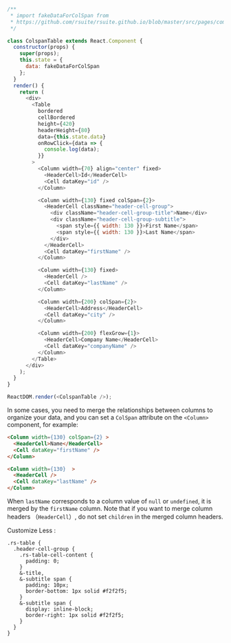 <!--start-code-->

```js
/**
 * import fakeDataForColSpan from
 * https://github.com/rsuite/rsuite.github.io/blob/master/src/pages/components/table/data/usersForColSpan.js
 */

class ColspanTable extends React.Component {
  constructor(props) {
    super(props);
    this.state = {
      data: fakeDataForColSpan
    };
  }
  render() {
    return (
      <div>
        <Table
          bordered
          cellBordered
          height={420}
          headerHeight={80}
          data={this.state.data}
          onRowClick={data => {
            console.log(data);
          }}
        >
          <Column width={70} align="center" fixed>
            <HeaderCell>Id</HeaderCell>
            <Cell dataKey="id" />
          </Column>

          <Column width={130} fixed colSpan={2}>
            <HeaderCell className="header-cell-group">
              <div className="header-cell-group-title">Name</div>
              <div className="header-cell-group-subtitle">
                <span style={{ width: 130 }}>First Name</span>
                <span style={{ width: 130 }}>Last Name</span>
              </div>
            </HeaderCell>
            <Cell dataKey="firstName" />
          </Column>

          <Column width={130} fixed>
            <HeaderCell />
            <Cell dataKey="lastName" />
          </Column>

          <Column width={200} colSpan={2}>
            <HeaderCell>Address</HeaderCell>
            <Cell dataKey="city" />
          </Column>

          <Column width={200} flexGrow={1}>
            <HeaderCell>Company Name</HeaderCell>
            <Cell dataKey="companyName" />
          </Column>
        </Table>
      </div>
    );
  }
}

ReactDOM.render(<ColspanTable />);
```

<!--end-code-->

In some cases, you need to merge the relationships between columns to organize your data, and you can set a `ColSpan` attribute on the `<Column>` component, for example:

```html
<Column width={130} colSpan={2} >
  <HeaderCell>Name</HeaderCell>
  <Cell dataKey="firstName" />
</Column>

<Column width={130}  >
  <HeaderCell />
  <Cell dataKey="lastName" />
</Column>
```

When `lastName` corresponds to a column value of `null` or `undefined`, it is merged by the `firstName` column.
Note that if you want to merge column headers （`HeaderCell`）, do not set `children` in the merged column headers.

Customize Less :

```less
.rs-table {
  .header-cell-group {
    .rs-table-cell-content {
      padding: 0;
    }
    &-title,
    &-subtitle span {
      padding: 10px;
      border-bottom: 1px solid #f2f2f5;
    }
    &-subtitle span {
      display: inline-block;
      border-right: 1px solid #f2f2f5;
    }
  }
}
```
